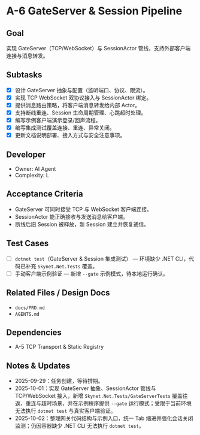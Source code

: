 # A-6 GateServer & Session Pipeline

## Goal
实现 GateServer（TCP/WebSocket）与 SessionActor 管线，支持外部客户端连接与消息转发。

## Subtasks
- [x] 设计 GateServer 抽象与配置（监听端口、协议、限流）。
- [x] 实现 TCP WebSocket 双协议接入与 SessionActor 绑定。
- [x] 提供消息路由策略，将客户端消息转发给内部 Actor。
- [x] 支持断线重连、Session 生命周期管理、心跳超时处理。
- [x] 编写示例客户端演示登录/回声流程。
- [x] 编写集成测试覆盖连接、重连、异常关闭。
- [x] 更新文档说明部署、接入方式与安全注意事项。

## Developer
- Owner: AI Agent
- Complexity: L

## Acceptance Criteria
- GateServer 可同时接受 TCP 与 WebSocket 客户端连接。
- SessionActor 能正确接收与发送消息给客户端。
- 断线后旧 Session 被释放，新 Session 建立并恢复通信。

## Test Cases
- [ ] `dotnet test`（GateServer & Session 集成测试） — 环境缺少 .NET CLI，代码已补充 `Skynet.Net.Tests` 覆盖。
- [ ] 手动客户端示例验证 — 新增 `--gate` 示例模式，待本地运行确认。

## Related Files / Design Docs
- `docs/PRD.md`
- `AGENTS.md`

## Dependencies
- A-5 TCP Transport & Static Registry

## Notes & Updates
- 2025-09-29：任务创建，等待排期。
- 2025-10-01：实现 GateServer 抽象、SessionActor 管线与 TCP/WebSocket 接入，新增 `Skynet.Net.Tests/GateServerTests` 覆盖往返、重连与超时场景，并在示例程序提供 `--gate` 运行模式；受限于当前环境无法执行 `dotnet test` 与真实客户端验证。
- 2025-10-02：整理网关代码结构与示例入口，统一 Tab 缩进并强化会话关闭监测；仍因容器缺少 .NET CLI 无法执行 `dotnet test`。
